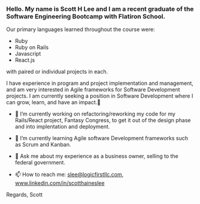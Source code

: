 ### Hello. My name is Scott H Lee and I am a recent graduate of the Software Engineering Bootcamp with Flatiron School.
Our primary languages learned throughout the course were:
- Ruby
- Ruby on Rails
- Javascript
- React.js

with paired or individual projects in each.

I have experience in program and project implementation and management, and am very interested in Agile frameworks for Software Development projects. I am currently seeking a position in Software Development where I can grow, learn, and have an impact.👋


- 🔭 I’m currently working on refactoring/reworking my code for my Rails/React project, Fantasy Congress, to get it out of the design phase and into implentation and deployment.

- 🌱 I’m currently learning Agile software Development frameworks such as Scrum and Kanban.

- 💬 Ask me about my experience as a business owner, selling to the federal government.

- 📫 How to reach me: slee@logicfirstllc.com, www.linkedin.com/in/scotthaineslee

Regards,
Scott

